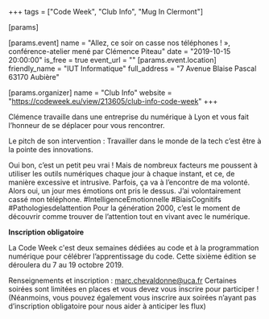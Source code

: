 +++
tags = ["Code Week", "Club Info", "Mug In Clermont"]

[params]

[params.event]
name = "Allez, ce soir on casse nos téléphones ! », conférence-atelier mené par Clémence Piteau"
date = "2019-10-15 20:00:00"
is_free = true
event_url = ""
[params.event.location]
friendly_name = "IUT Informatique"
full_address = "7 Avenue Blaise Pascal 63170 Aubière"

[params.organizer]
name = "Club Info"
website = "https://codeweek.eu/view/213605/club-info-code-week"
+++

Clémence travaille dans une entreprise du numérique à Lyon et vous fait
l’honneur de se déplacer pour vous rencontrer.

Le pitch de son intervention : Travailler dans le monde de la tech c’est être
à la pointe des innovations.

Oui bon, c’est un petit peu vrai ! Mais de nombreux facteurs me poussent à
utiliser les outils numériques chaque jour à chaque instant, et ce, de manière
excessive et intrusive. Parfois, ça va à l’encontre de ma volonté. Alors oui,
un jour mes émotions ont pris le dessus. J’ai volontairement cassé mon
téléphone.
#IntelligenceEmotionnelle #BiaisCognitifs #Pathologiesdelattention
Pour la génération 2000, c’est le moment de découvrir comme trouver de
l’attention tout en vivant avec le numérique.

**Inscription obligatoire**

La Code Week c'est deux semaines dédiées au code et à la programmation numérique
pour célébrer l’apprentissage du code. Cette sixième édition se déroulera du
7 au 19 octobre 2019.

Renseignements et inscription : marc.chevaldonne@uca.fr
Certaines soirées sont limitées en places et vous devez vous inscrire
pour participer ! (Néanmoins, vous pouvez également vous inscrire aux soirées
n’ayant pas d’inscription obligatoire pour nous aider à anticiper les flux)
